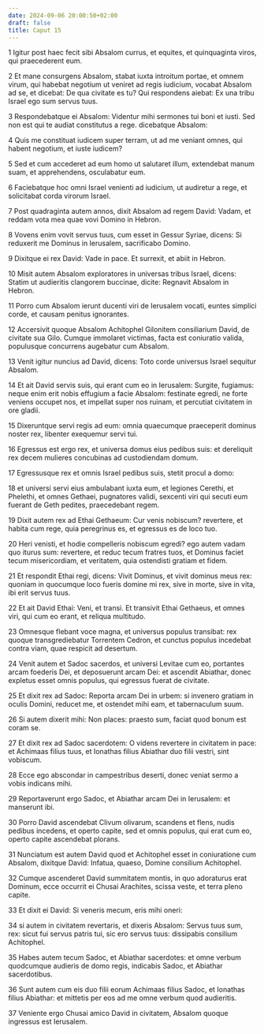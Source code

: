 ```yaml
---
date: 2024-09-06 20:00:50+02:00
draft: false
title: Caput 15
---
```





1 Igitur post haec fecit sibi Absalom currus, et equites, et quinquaginta viros, qui praecederent eum.

2 Et mane consurgens Absalom, stabat iuxta introitum portae, et omnem virum, qui habebat negotium ut veniret ad regis iudicium, vocabat Absalom ad se, et dicebat: De qua civitate es tu? Qui respondens aiebat: Ex una tribu Israel ego sum servus tuus.

3 Respondebatque ei Absalom: Videntur mihi sermones tui boni et iusti. Sed non est qui te audiat constitutus a rege. dicebatque Absalom:

4 Quis me constituat iudicem super terram, ut ad me veniant omnes, qui habent negotium, et iuste iudicem?

5 Sed et cum accederet ad eum homo ut salutaret illum, extendebat manum suam, et apprehendens, osculabatur eum.

6 Faciebatque hoc omni Israel venienti ad iudicium, ut audiretur a rege, et solicitabat corda virorum Israel.

7 Post quadraginta autem annos, dixit Absalom ad regem David: Vadam, et reddam vota mea quae vovi Domino in Hebron.

8 Vovens enim vovit servus tuus, cum esset in Gessur Syriae, dicens: Si reduxerit me Dominus in Ierusalem, sacrificabo Domino.

9 Dixitque ei rex David: Vade in pace. Et surrexit, et abiit in Hebron.

10 Misit autem Absalom exploratores in universas tribus Israel, dicens: Statim ut audieritis clangorem buccinae, dicite: Regnavit Absalom in Hebron.

11 Porro cum Absalom ierunt ducenti viri de Ierusalem vocati, euntes simplici corde, et causam penitus ignorantes.

12 Accersivit quoque Absalom Achitophel Gilonitem consiliarium David, de civitate sua Gilo. Cumque immolaret victimas, facta est coniuratio valida, populusque concurrens augebatur cum Absalom.

13 Venit igitur nuncius ad David, dicens: Toto corde universus Israel sequitur Absalom.

14 Et ait David servis suis, qui erant cum eo in Ierusalem: Surgite, fugiamus: neque enim erit nobis effugium a facie Absalom: festinate egredi, ne forte veniens occupet nos, et impellat super nos ruinam, et percutiat civitatem in ore gladii.

15 Dixeruntque servi regis ad eum: omnia quaecumque praeceperit dominus noster rex, libenter exequemur servi tui.

16 Egressus est ergo rex, et universa domus eius pedibus suis: et dereliquit rex decem mulieres concubinas ad custodiendam domum.

17 Egressusque rex et omnis Israel pedibus suis, stetit procul a domo:

18 et universi servi eius ambulabant iuxta eum, et legiones Cerethi, et Phelethi, et omnes Gethaei, pugnatores validi, sexcenti viri qui secuti eum fuerant de Geth pedites, praecedebant regem.

19 Dixit autem rex ad Ethai Gethaeum: Cur venis nobiscum? revertere, et habita cum rege, quia peregrinus es, et egressus es de loco tuo.

20 Heri venisti, et hodie compelleris nobiscum egredi? ego autem vadam quo iturus sum: revertere, et reduc tecum fratres tuos, et Dominus faciet tecum misericordiam, et veritatem, quia ostendisti gratiam et fidem.

21 Et respondit Ethai regi, dicens: Vivit Dominus, et vivit dominus meus rex: quoniam in quocumque loco fueris domine mi rex, sive in morte, sive in vita, ibi erit servus tuus.

22 Et ait David Ethai: Veni, et transi. Et transivit Ethai Gethaeus, et omnes viri, qui cum eo erant, et reliqua multitudo.

23 Omnesque flebant voce magna, et universus populus transibat: rex quoque transgrediebatur Torrentem Cedron, et cunctus populus incedebat contra viam, quae respicit ad desertum.

24 Venit autem et Sadoc sacerdos, et universi Levitae cum eo, portantes arcam foederis Dei, et deposuerunt arcam Dei: et ascendit Abiathar, donec expletus esset omnis populus, qui egressus fuerat de civitate.

25 Et dixit rex ad Sadoc: Reporta arcam Dei in urbem: si invenero gratiam in oculis Domini, reducet me, et ostendet mihi eam, et tabernaculum suum.

26 Si autem dixerit mihi: Non places: praesto sum, faciat quod bonum est coram se.

27 Et dixit rex ad Sadoc sacerdotem: O videns revertere in civitatem in pace: et Achimaas filius tuus, et Ionathas filius Abiathar duo filii vestri, sint vobiscum.

28 Ecce ego abscondar in campestribus deserti, donec veniat sermo a vobis indicans mihi.

29 Reportaverunt ergo Sadoc, et Abiathar arcam Dei in Ierusalem: et manserunt ibi.

30 Porro David ascendebat Clivum olivarum, scandens et flens, nudis pedibus incedens, et operto capite, sed et omnis populus, qui erat cum eo, operto capite ascendebat plorans.

31 Nunciatum est autem David quod et Achitophel esset in coniuratione cum Absalom, dixitque David: Infatua, quaeso, Domine consilium Achitophel.

32 Cumque ascenderet David summitatem montis, in quo adoraturus erat Dominum, ecce occurrit ei Chusai Arachites, scissa veste, et terra pleno capite.

33 Et dixit ei David: Si veneris mecum, eris mihi oneri:

34 si autem in civitatem revertaris, et dixeris Absalom: Servus tuus sum, rex: sicut fui servus patris tui, sic ero servus tuus: dissipabis consilium Achitophel.

35 Habes autem tecum Sadoc, et Abiathar sacerdotes: et omne verbum quodcumque audieris de domo regis, indicabis Sadoc, et Abiathar sacerdotibus.

36 Sunt autem cum eis duo filii eorum Achimaas filius Sadoc, et Ionathas filius Abiathar: et mittetis per eos ad me omne verbum quod audieritis.

37 Veniente ergo Chusai amico David in civitatem, Absalom quoque ingressus est Ierusalem.

